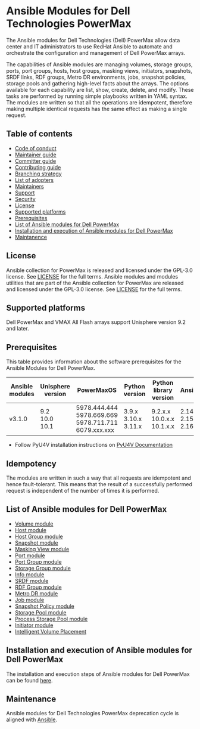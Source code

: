 # Ansible Modules for Dell Technologies PowerMax

The Ansible modules for Dell Technologies (Dell) PowerMax allow data center and IT administrators to use RedHat Ansible to automate and orchestrate the configuration and management of Dell PowerMax arrays.

The capabilities of Ansible modules are managing volumes, storage groups, ports, port groups, hosts, host groups, masking views, initiators, snapshots, SRDF links, RDF groups, Metro DR environments, jobs, snapshot policies, storage pools and gathering high-level facts about the arrays. The options available for each capability are list, show, create, delete, and modify. These tasks are performed by running simple playbooks written in YAML syntax. The modules are written so that all the operations are idempotent, therefore making multiple identical requests has the same effect as making a single request.

## Table of contents

* [Code of conduct](https://github.com/dell/ansible-powermax/blob/3.1.0/docs/CODE_OF_CONDUCT.md)
* [Maintainer guide](https://github.com/dell/ansible-powermax/blob/3.1.0/docs/MAINTAINER_GUIDE.md)
* [Committer guide](https://github.com/dell/ansible-powermax/blob/3.1.0/docs/COMMITTER_GUIDE.md)
* [Contributing guide](https://github.com/dell/ansible-powermax/blob/3.1.0/docs/CONTRIBUTING.md)
* [Branching strategy](https://github.com/dell/ansible-powermax/blob/3.1.0/docs/BRANCHING.md)
* [List of adopters](https://github.com/dell/ansible-powermax/blob/3.1.0/docs/ADOPTERS.md)
* [Maintainers](https://github.com/dell/ansible-powermax/blob/3.1.0/docs/MAINTAINERS.md)
* [Support](https://github.com/dell/ansible-powermax/blob/3.1.0/docs/SUPPORT.md)
* [Security](https://github.com/dell/ansible-powermax/blob/3.1.0/docs/SECURITY.md)
* [License](#license)
* [Supported platforms](#supported-platforms)
* [Prerequisites](#prerequisites)
* [List of Ansible modules for Dell PowerMax](#list-of-ansible-modules-for-dell-powermax)
* [Installation and execution of Ansible modules for Dell PowerMax](#installation-and-execution-of-ansible-modules-for-dell-powermax)
* [Maintanence](#maintanence)

## License
Ansible collection for PowerMax is released and licensed under the GPL-3.0 license. See [LICENSE](https://github.com/dell/ansible-powermax/blob/3.1.0/LICENSE) for the full terms. Ansible modules and modules utilities that are part of the Ansible collection for PowerMax are released and licensed under the GPL-3.0 license. See [LICENSE](https://github.com/dell/ansible-powermax/blob/3.1.0/LICENSE) for the full terms.

## Supported platforms
Dell PowerMax and VMAX All Flash arrays support Unisphere version 9.2 and later.

## Prerequisites
This table provides information about the software prerequisites for the Ansible Modules for Dell PowerMax.

| **Ansible modules** | **Unisphere version** | **PowerMaxOS** | **Python version**            | **Python library version** | **Ansible**              |
|---------------------|-----------------------|----------------|-------------------------------|----------------------------|--------------------------|
| v3.1.0 | 9.2 <br> 10.0 <br> 10.1 | 5978.444.444 <br> 5978.669.669 <br> 5978.711.711 <br> 6079.xxx.xxx | 3.9.x <br> 3.10.x <br> 3.11.x | 9.2.x.x <br> 10.0.x.x <br> 10.1.x.x | 2.14 <br> 2.15<br> 2.16 |

  * Follow PyU4V installation instructions on [PyU4V Documentation](https://pyu4v.readthedocs.io/)

## Idempotency
The modules are written in such a way that all requests are idempotent and hence fault-tolerant. This means that the result of a successfully performed request is independent of the number of times it is performed.

## List of Ansible modules for Dell PowerMax
  * [Volume module](https://github.com/dell/ansible-powermax/blob/3.1.0/docs/modules/volume.rst)
  * [Host module](https://github.com/dell/ansible-powermax/blob/3.1.0/docs/modules/host.rst)
  * [Host Group module](https://github.com/dell/ansible-powermax/blob/3.1.0/docs/modules/hostgroup.rst)
  * [Snapshot module](https://github.com/dell/ansible-powermax/blob/3.1.0/docs/modules/snapshot.rst)
  * [Masking View module](https://github.com/dell/ansible-powermax/blob/3.1.0/docs/modules/maskingview.rst)
  * [Port module](https://github.com/dell/ansible-powermax/blob/3.1.0/docs/modules/port.rst)
  * [Port Group module](https://github.com/dell/ansible-powermax/blob/3.1.0/docs/modules/portgroup.rst)
  * [Storage Group module](https://github.com/dell/ansible-powermax/blob/3.1.0/docs/modules/storagegroup.rst)
  * [Info module](https://github.com/dell/ansible-powermax/blob/3.1.0/docs/modules/info.rst)
  * [SRDF module](https://github.com/dell/ansible-powermax/blob/3.1.0/docs/modules/srdf.rst)
  * [RDF Group module](https://github.com/dell/ansible-powermax/blob/3.1.0/docs/modules/rdfgroup.rst)
  * [Metro DR module](https://github.com/dell/ansible-powermax/blob/3.1.0/docs/modules/metrodr.rst)
  * [Job module](https://github.com/dell/ansible-powermax/blob/3.1.0/docs/modules/job.rst)
  * [Snapshot Policy module](https://github.com/dell/ansible-powermax/blob/3.1.0/docs/modules/snapshotpolicy.rst)
  * [Storage Pool module](https://github.com/dell/ansible-powermax/blob/3.1.0/docs/modules/storagepool.rst)
  * [Process Storage Pool module](https://github.com/dell/ansible-powermax/blob/3.1.0/docs/modules/process_storage_pool_dict.rst)
  * [Initiator module](https://github.com/dell/ansible-powermax/blob/3.1.0/docs/modules/initiator.rst)
  * [Intelligent Volume Placement](https://github.com/dell/ansible-powermax/blob/3.1.0/docs/modules/capacity_role.rst)

## Installation and execution of Ansible modules for Dell PowerMax
The installation and execution steps of Ansible modules for Dell PowerMax can be found [here](https://github.com/dell/ansible-powermax/blob/3.1.0/docs/INSTALLATION.md).

## Maintenance
Ansible modules for Dell Technologies PowerMax deprecation cycle is aligned with [Ansible](https://docs.ansible.com/ansible/latest/dev_guide/module_lifecycle.html).
